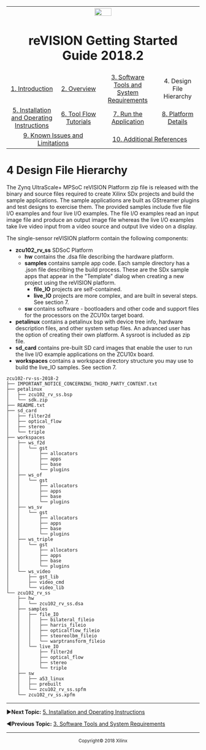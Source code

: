 <table style="width:100%">
  <tr>

<th width="100%" colspan="6"><img src="https://www.xilinx.com/content/dam/xilinx/imgs/press/media-kits/corporate/xilinx-logo.png" width="30%"/><h1>reVISION Getting Started Guide 2018.2</h1>
</th>

  </tr>
  <tr>
    <td width="17%" align="center"><a href="README.md">1. Introduction</a></td>
    <td width="16%" align="center"><a href="overview.md">2. Overview</a></td>
    <td width="17%" align="center"><a href="software-tools-system-requirements.md">3. Software Tools and System Requirements</a></td>
    <td width="17%" align="center">4. Design File Hierarchy</td>
</tr>
<tr>
    <td width="17%" align="center"><a href="operating-instructions.md">5. Installation and Operating Instructions</a></td>
    <td width="16%" align="center"><a href="tool-flow-tutorials.md">6. Tool Flow Tutorials</a></td>
    <td width="17%" align="center"><a href="run-application.md">7. Run the Application</a></td>
    <td width="17%" align="center"><a href="platform-details.md">8. Platform Details</a></td>    
  </tr>
<tr>
    <td width="17%" align="center" colspan="2"><a href="known-issues-limitations.md">9. Known Issues and Limitations</a></td>
    <td width="16%" align="center" colspan="2"><a href="additional-references.md">10. Additional References</a></td>
</tr>
</table>

# 4 Design File Hierarchy 

The Zynq UltraScale+ MPSoC reVISION Platform zip file is released with the binary and source files required to create Xilinx SDx projects and build the sample applications. The sample applications are built as GStreamer plugins and test designs to exercise them. The provided samples include five file I/O examples and four live I/O examples. The file I/O examples read an input image file and produce an output image file whereas the live I/O examples take live video input from a video source and output live video on a display.

The single-sensor reVISION platform contain the following components:
* **zcu102_rv_ss** SDSoC Platform
  * **hw** contains the .dsa file describing the hardware platform.
  * **samples** contains sample app code. Each sample directory has a .json file describing the build process. These are the SDx sample apps that appear in the "Template" dialog when creating a new project using the reVISION platform.
    * **file_IO** projects are self-contained.
    * **live_IO** projects are more complex, and are built in several steps. See section 7.
  * **sw** contains software - bootloaders and other code and support files for the processors on the ZCU10x target board.
* **petalinux** contains a petalinux bsp with device tree info, hardware description files, and other system setup files. An advanced user has the option of creating their own platform. A sysroot is included as zip file.
* **sd_card** contains pre-built SD card images that enable the user to run the live I/O example applications on the ZCU10x board.
* **workspaces** contains a workspace directory structure you may use to build the live_IO samples. See section 7.

```
zcu102-rv-ss-2018-2
├── IMPORTANT_NOTICE_CONCERNING_THIRD_PARTY_CONTENT.txt
├── petalinux
│   ├── zcu102_rv_ss.bsp
│   └── sdk.zip
├── README.txt
├── sd_card
│   ├── filter2d
│   ├── optical_flow
│   ├── stereo
│   └── triple
├── workspaces
│   ├── ws_f2d
│   │   └── gst
│   │       ├── allocators
│   │       ├── apps
│   │       ├── base
│   │       └── plugins
│   ├── ws_of
│   │   └── gst
│   │       ├── allocators
│   │       ├── apps
│   │       ├── base
│   │       └── plugins
│   ├── ws_sv
│   │   └── gst
│   │       ├── allocators
│   │       ├── apps
│   │       ├── base
│   │       └── plugins
│   ├── ws_triple
│   │   └── gst
│   │       ├── allocators
│   │       ├── apps
│   │       ├── base
│   │       └── plugins
│   └── ws_video
│       ├── gst_lib
│       ├── video_cmd
│       └── video_lib
└── zcu102_rv_ss
    ├── hw
    │   └── zcu102_rv_ss.dsa
    ├── samples
    │   ├── file_IO
    │   │   ├── bilateral_fileio
    │   │   ├── harris_fileio
    │   │   ├── opticalflow_fileio
    │   │   ├── steoreolbm_fileio
    │   │   └── warptransform_fileio
    │   └── live_IO
    │       ├── filter2d
    │       ├── optical_flow
    │       ├── stereo
    │       └── triple
    ├── sw
    │   ├── a53_linux
    │   ├── prebuilt
    │   └── zcu102_rv_ss.spfm
    └── zcu102_rv_ss.xpfm
```

<hr/>

:arrow_forward:**Next Topic:**  [5. Installation and Operating Instructions](operating-instructions.md)

:arrow_backward:**Previous Topic:**  [3. Software Tools and System Requirements](software-tools-system-requirements.md)
<hr/>
<p align="center"><sup>Copyright&copy; 2018 Xilinx</sup></p>
